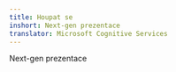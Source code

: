 ```yaml
---
title: Houpat se
inshort: Next-gen prezentace
translator: Microsoft Cognitive Services
---
```


Next-gen prezentace


